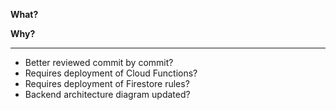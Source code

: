 **What?**

**Why?**

-----

- Better reviewed commit by commit?
- Requires deployment of Cloud Functions?
- Requires deployment of Firestore rules?
- Backend architecture diagram updated?
